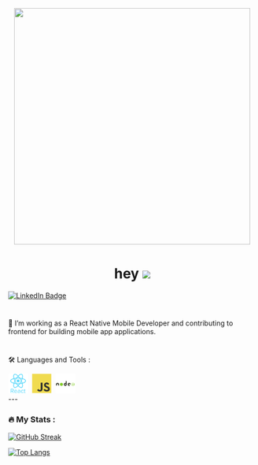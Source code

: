 
<div id="header" align="center" justyfyContent="center">
  <img  src="https://media.giphy.com/media/3o6gEabOxbpozFckKY/giphy.gif" width="480" height="480" />
</div>

 <h1  align="center" justyfyContent="center">
  hey
  <img src="https://media.giphy.com/media/hvRJCLFzcasrR4ia7z/giphy.gif" width="30px"/>
</h1>

<div id="badges" >
  <a href="your-linkedin-URL">
    <img src="https://img.shields.io/badge/LinkedIn-blue?style=for-the-badge&logo=linkedin&logoColor=white" alt="LinkedIn Badge"/>
  </a>
<div/>
<h1  align="center" justyfyContent="center">

</h1>
        
 :telescope: I’m working as a React Native Mobile Developer and contributing to frontend for building mobile app applications.

<!--  :seedling: Exploring Technical Content Writing.
:zap: In my free time, I solve problems on GeeksforGeeks and read tech articles. 

 :mailbox:How to reach me: [![Linkedin Badge](https://img.shields.io/badge/-kakbar-blue?style=flat&logo=Linkedin&logoColor=white)](your-linkedin-url) -->
 <h1  align="center" justyfyContent="center">

</h1>    
        
  :hammer_and_wrench: Languages and Tools :
  <div>
      <img src="https://github.com/devicons/devicon/blob/master/icons/react/react-original-wordmark.svg" title="React" alt="React" width="40" height="40"/>&nbsp;
  <img src="https://github.com/devicons/devicon/blob/master/icons/javascript/javascript-original.svg" title="JavaScript" alt="JavaScript" width="40" height="40"/>&nbsp;
  <img src="https://github.com/devicons/devicon/blob/master/icons/nodejs/nodejs-original-wordmark.svg" title="NodeJS" alt="NodeJS" width="40" height="40"/>&nbsp;

  </div>
---

 ### :fire: My Stats :
 [![GitHub Streak](http://github-readme-streak-stats.herokuapp.com?user=micha1995l&theme=dark&background=000000)](https://git.io/streak-stats)
       
  [![Top Langs](https://github-readme-stats.vercel.app/api/top-langs/?username=micha1995l&layout=compact&theme=vision-friendly-dark)](https://github.com/anuraghazra/github-readme-stats)
      
